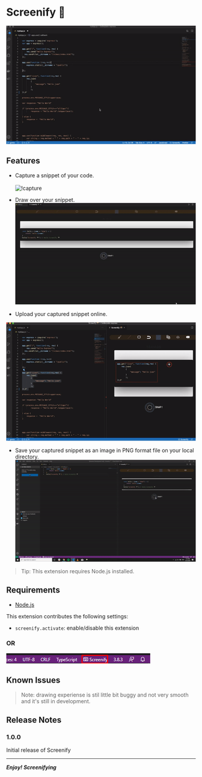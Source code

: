# Screenify 📸

![Screenify](./demo/screenify.gif)

## Features

* Capture a snippet of your code.<br><br>
![!capture](./demo/capture.gif)

* Draw over your snippet.
![!Draw](./demo/draw.gif)

* Upload your captured snippet online.
  
![!upload](./demo/upload.gif)

* Save your captured snippet as an image in PNG format file on your local directory.
![!save](./demo/save.gif)

> Tip: This extension requires Node.js installed.

## Requirements

* [Node.js](https://nodejs.org)

This extension contributes the following settings:

* `screenify.activate`: enable/disable this extension
  
### OR

![launchWithActivityBar](./demo/activityBar.png)

## Known Issues

>Note: drawing experiense is stil little bit buggy and not very smooth and it's still in development.

## Release Notes

### 1.0.0

Initial release of Screenify

-----------------------------------------------------------------------------------------------------------
***Enjoy! Screenifying***
